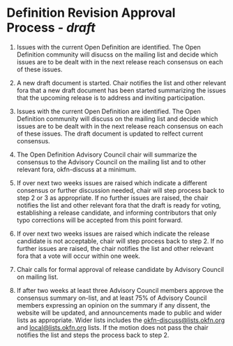 
Definition Revision Approval Process _- draft_
====================================

1. Issues with the current Open Definition are identified.  The Open Definition community will disucss on the mailing list and decide which issues are to be dealt with in the next release reach consensus on each of these issues.

2. A new draft document is started.  Chair notifies the list and other relevant fora that a new draft document has been started summarizing the issues that the upcoming release is to address and inviting participation.

3. Issues with the current Open Definition are identified.  The Open Definition community will discuss on the mailing list and decide which issues are to be dealt with in the next release reach consensus on each of these issues.  The draft document is updated to relfect current consensus.

4. The Open Definition Advisory Council chair will summarize the consensus to the Advisory Council on the mailing list and to other relevant fora, okfn-discuss at a minimum.

5. If over next two weeks issues are raised which indicate a different consensus or further discussion needed, chair will step process back to step 2 or 3 as appropriate.  If no further issues are raised, the chair notifies the list and other relevant fora that the draft is ready for voting, establishing a release candidate, and informing contributors that only typo corrections will be accepted from this point forward.

6. If over next two weeks issues are raised which indicate the release candidate is not acceptable, chair will step process back to step 2.  If no further issues are raised, the chair notifies the list and other relevant fora that a vote will occur within one week.

7. Chair calls for formal approval of release candidate by Advisory Council on mailing list.

8. If after two weeks at least three Advisory Council members approve the consensus summary on-list, and at least 75% of Advisory Council members expressing an opinion on the summary if any dissent, the website will be updated, and announcements made to public and wider lists as appropriate. Wider lists includes the okfn-discuss@lists.okfn.org and local@lists.okfn.org lists.  If the motion does not pass the chair notifies the list and steps the process back to step 2.


